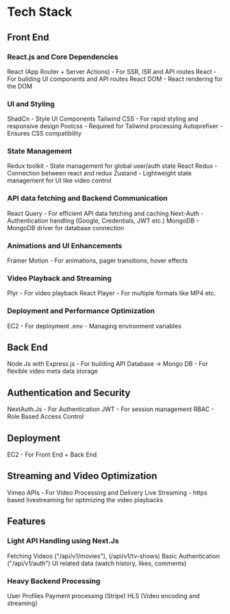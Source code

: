 # Tech Stack

## Front End

### React.js and Core Dependencies

React (App Router + Server Actions) - For SSR, ISR and API routes
React - For building UI components and API routes
React DOM - React rendering for the DOM

### UI and Styling

ShadCn - Style UI Components
Tailwind CSS - For rapid styling and responsive design
Postcss - Required for Tailwind processing
Autoprefixer - Ensures CSS compatibility

### State Management

Redux toolkit - State management for global user/auth state
React Redux - Connection between react and redux
Zustand - Lightweight state management for UI like video control

### API data fetching and Backend Communication

React Query - For efficient API data fetching and caching
Next-Auth - Authentication handling (Google, Credentials, JWT etc.)
MongoDB - MongoDB driver for database connection

### Animations and UI Enhancements

Framer Motion - For animations, pager transitions, hover effects

### Video Playback and Streaming

Plyr - For video playback
React Player - For multiple formats like MP4 etc.

### Deployment and Performance Optimization

EC2 - For deployment
.env - Managing environment variables

## Back End

Node Js with Express js - For building API
Database -> Mongo DB - For flexible video meta data storage

## Authentication and Security

NextAuth.Js - For Authentication
JWT - For session management
RBAC - Role Based Access Control

## Deployment

EC2 - For Front End + Back End

## Streaming and Video Optimization

Vimeo APIs - For Video Processing and Delivery
Live Streaming - https based livestreaming for optimizing the video playbacks

## Features

### Light API Handling using Next.Js

Fetching Videos ("/api/v1/movies"), (/api/v1/tv-shows)
Basic Authentication ("/api/v1/auth")
UI related data (watch history, likes, comments)

### Heavy Backend Processing

User Profiles
Payment processing (Stripe)
HLS (Video encoding and streaming)
